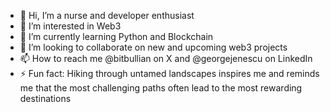 - 👋 Hi, I’m a nurse and developer enthusiast 
- 👀 I’m interested in Web3
- 🌱 I’m currently learning Python and Blockchain
- 💞️ I’m looking to collaborate on new and upcoming web3 projects
- 📫 How to reach me @bitbullian on X and @georgejenescu on LinkedIn
- ⚡ Fun fact: Hiking through untamed landscapes inspires me and reminds me that the most challenging paths often lead to the most rewarding destinations
<!---
georgejenescu/georgejenescu is a ✨ special ✨ repository because its `README.md` (this file) appears on your GitHub profile.
You can click the Preview link to take a look at your changes.
--->
